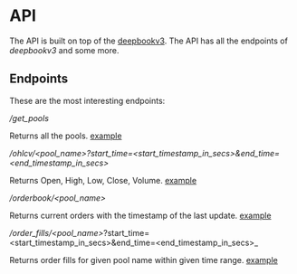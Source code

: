 # API

The API is built on top of the [deepbookv3](https://github.com/MystenLabs/deepbookv3). The API has all the endpoints of _deepbookv3_ and some more.

## Endpoints

These are the most interesting endpoints:

_/get_pools_

Returns all the pools. [example](https://api.sui.carmine.finance/get_pools)

_/ohlcv/&lt;pool_name&gt;?start_time=&lt;start_timestamp_in_secs&gt;&end_time=&lt;end_timestamp_in_secs&gt;_

Returns Open, High, Low, Close, Volume. [example](https://api.sui.carmine.finance/ohlcv/XBTC_USDC?start_time=1750370400&end_time=1750888800)

_/orderbook/&lt;pool_name&gt;_

Returns current orders with the timestamp of the last update. [example](https://api.sui.carmine.finance/orderbook/TYPUS_SUI)


_/order_fills/&lt;pool_name&gt;_?start_time=&lt;start_timestamp_in_secs&gt;&end_time=&lt;end_timestamp_in_secs&gt;_

Returns order fills for given pool name within given time range. [example](https://api.sui.carmine.finance/order_fills/SUI_USDC?start_time=1750866244&end_time=1750886244)

